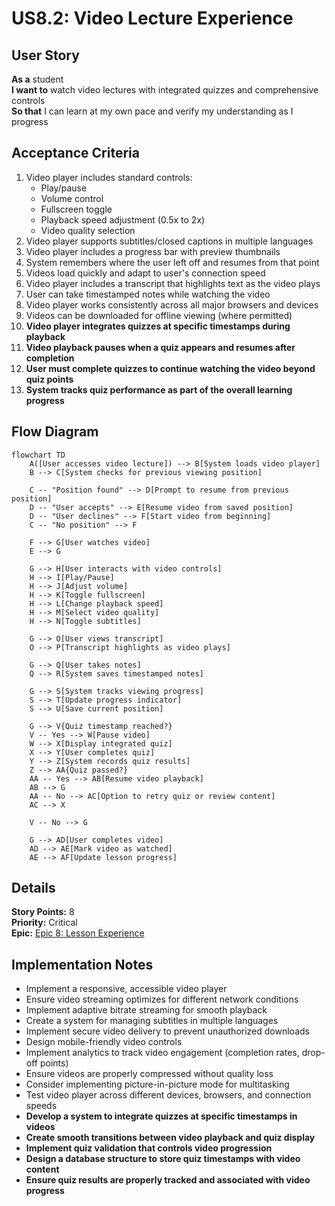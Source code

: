 # US8.2: Video Lecture Experience

## User Story

**As a** student  
**I want to** watch video lectures with integrated quizzes and comprehensive controls  
**So that** I can learn at my own pace and verify my understanding as I progress

## Acceptance Criteria

1. Video player includes standard controls:
   - Play/pause
   - Volume control
   - Fullscreen toggle
   - Playback speed adjustment (0.5x to 2x)
   - Video quality selection
2. Video player supports subtitles/closed captions in multiple languages
3. Video player includes a progress bar with preview thumbnails
4. System remembers where the user left off and resumes from that point
5. Videos load quickly and adapt to user's connection speed
6. Video player includes a transcript that highlights text as the video plays
7. User can take timestamped notes while watching the video
8. Video player works consistently across all major browsers and devices
9. Videos can be downloaded for offline viewing (where permitted)
10. **Video player integrates quizzes at specific timestamps during playback**
11. **Video playback pauses when a quiz appears and resumes after completion**
12. **User must complete quizzes to continue watching the video beyond quiz points**
13. **System tracks quiz performance as part of the overall learning progress**

## Flow Diagram

```mermaid
flowchart TD
    A([User accesses video lecture]) --> B[System loads video player]
    B --> C[System checks for previous viewing position]

    C -- "Position found" --> D[Prompt to resume from previous position]
    D -- "User accepts" --> E[Resume video from saved position]
    D -- "User declines" --> F[Start video from beginning]
    C -- "No position" --> F

    F --> G[User watches video]
    E --> G

    G --> H[User interacts with video controls]
    H --> I[Play/Pause]
    H --> J[Adjust volume]
    H --> K[Toggle fullscreen]
    H --> L[Change playback speed]
    H --> M[Select video quality]
    H --> N[Toggle subtitles]

    G --> O[User views transcript]
    O --> P[Transcript highlights as video plays]

    G --> Q[User takes notes]
    Q --> R[System saves timestamped notes]

    G --> S[System tracks viewing progress]
    S --> T[Update progress indicator]
    S --> U[Save current position]

    G --> V{Quiz timestamp reached?}
    V -- Yes --> W[Pause video]
    W --> X[Display integrated quiz]
    X --> Y[User completes quiz]
    Y --> Z[System records quiz results]
    Z --> AA{Quiz passed?}
    AA -- Yes --> AB[Resume video playback]
    AB --> G
    AA -- No --> AC[Option to retry quiz or review content]
    AC --> X

    V -- No --> G

    G --> AD[User completes video]
    AD --> AE[Mark video as watched]
    AE --> AF[Update lesson progress]
```

## Details

**Story Points:** 8  
**Priority:** Critical  
**Epic:** [Epic 8: Lesson Experience](./README.md)

## Implementation Notes

- Implement a responsive, accessible video player
- Ensure video streaming optimizes for different network conditions
- Implement adaptive bitrate streaming for smooth playback
- Create a system for managing subtitles in multiple languages
- Implement secure video delivery to prevent unauthorized downloads
- Design mobile-friendly video controls
- Implement analytics to track video engagement (completion rates, drop-off points)
- Ensure videos are properly compressed without quality loss
- Consider implementing picture-in-picture mode for multitasking
- Test video player across different devices, browsers, and connection speeds
- **Develop a system to integrate quizzes at specific timestamps in videos**
- **Create smooth transitions between video playback and quiz display**
- **Implement quiz validation that controls video progression**
- **Design a database structure to store quiz timestamps with video content**
- **Ensure quiz results are properly tracked and associated with video progress**

